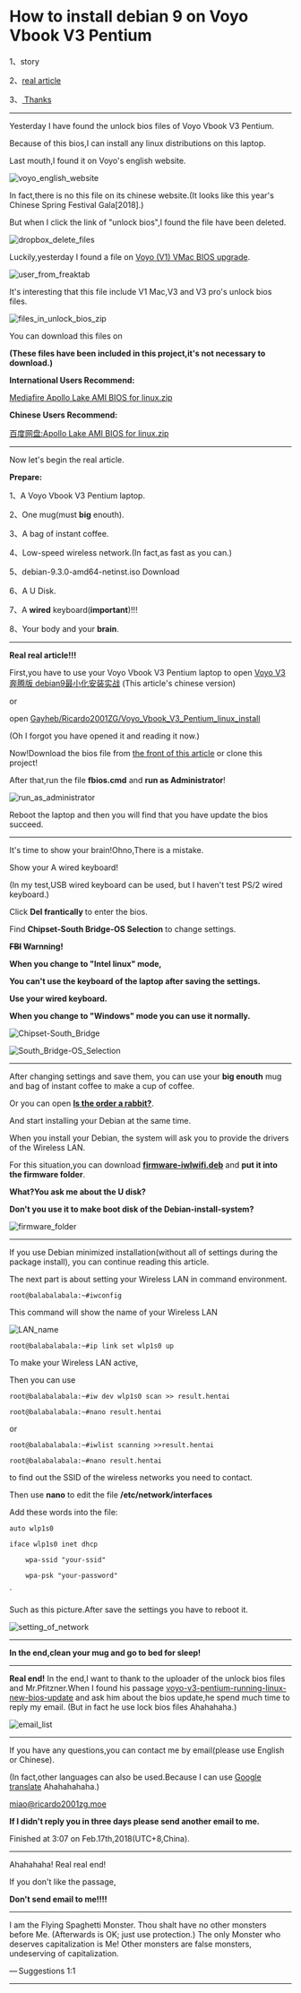﻿# How to install debian 9 on Voyo Vbook V3 Pentium

1、story

2、<a href="#real article">real article</a>

3、<a href="#
Thanks">
Thanks</a>
<HR>

Yesterday I have found the unlock bios files of Voyo Vbook V3 Pentium.

Because of this bios,I can install any linux distributions on this laptop.



Last mouth,I found it on Voyo's english website.



![voyo_english_website](https://raw.githubusercontent.com/Ricardo2001ZG/Voyo_Vbook_V3_Pentium_linux_install/master/image/voyo_english_website.png)



In fact,there is no this file on its chinese website.(It looks like this year's Chinese Spring Festival Gala[2018].)


But when I click the link of "unlock bios",I found the file have been deleted.



![dropbox_delete_files](https://raw.githubusercontent.com/Ricardo2001ZG/Voyo_Vbook_V3_Pentium_linux_install/master/image/dropbox_delete_files.png)



Luckily,yesterday I found a file on <a href="http://freaktab.com/forum/tv-player-support/intel-based-tv-players/voyo-mini-pc/679508-voyo-v1-vmac-bios-upgrade">Voyo (V1) VMac BIOS upgrade</a>.



![user_from_freaktab](https://raw.githubusercontent.com/Ricardo2001ZG/Voyo_Vbook_V3_Pentium_linux_install/master/image/user_from_freaktab.png)



It's interesting that this file include V1 Mac,V3 and V3 pro's unlock bios files.



![files_in_unlock_bios_zip](https://raw.githubusercontent.com/Ricardo2001ZG/Voyo_Vbook_V3_Pentium_linux_install/master/image/files_in_unlock_bios_zip.png)


<a name="download"></a>
You can download this files on 

<strong>(These files have been included in this project,it's not necessary to download.)</strong>


<strong>International Users Recommend:</strong>

<a href="https://www.mediafire.com/file/21b6v1rj319248m/Apollo+Lake+AMI+BIOS+for+linux.zip">Mediafire Apollo Lake AMI BIOS for linux.zip</a>


<strong>Chinese Users Recommend:</strong>

<a href="https://pan.baidu.com/s/1dGkSaD7">百度网盘:Apollo Lake AMI BIOS for linux.zip</a>


<HR>

<a name="real article"></a>

Now let's begin the real article.


<strong>Prepare:</strong>

1、A Voyo Vbook V3 Pentium laptop.

2、One mug(must <strong>big</strong> enouth).

3、A bag of instant coffee.

4、Low-speed wireless network.(In fact,as fast as you can.)

5、debian-9.3.0-amd64-netinst.iso <a herf="https://www.debian.org/distrib/netinst">Download</a>

6、A U Disk.

7、A <strong>wired</strong> keyboard(<strong>important</strong>)!!!

8、Your body and your <strong>brain</strong>.

<HR>

<strong>Real real article!!!</strong>

First,you have to use your Voyo Vbook V3 Pentium laptop to open
<a href="https://zhuanlan.zhihu.com/p/33841058">Voyo V3 奔腾版 debian9最小化安装实战</a>
(This article's chinese version)

or

open <a 
href="https://github.com/Ricardo2001ZG/Voyo_Vbook_V3_Pentium_linux_install">Gayheb/Ricardo2001ZG/Voyo_Vbook_V3_Pentium_linux_install</a>

(Oh I forgot you have opened it and reading it now.)

Now!Download the bios file from <a href="#download">the front of this article</a> or clone this project!

After that,run the file <strong>fbios.cmd</strong> and <strong>run as Administrator</strong>!

![run_as_administrator](https://raw.githubusercontent.com/Ricardo2001ZG/Voyo_Vbook_V3_Pentium_linux_install/master/image/run_as_administrator.png)

Reboot the laptop and then you will find that you have update the bios succeed.
<HR>
It's time to show your brain!Ohno,There is a mistake.

Show your A wired keyboard!

(In my test,USB wired keyboard can be used,
but I haven't test PS/2 wired keyboard.)

Click <strong>Del frantically </strong> to enter the bios.

Find <strong>Chipset-South Bridge-OS Selection</strong> to change settings.

<strong><s>FBI</s> Warnning!

When you change to "Intel linux" mode,

You can't use the keyboard of the laptop after saving the settings.

Use your wired keyboard.

When you change to "Windows" mode you can use it normally.</strong>

![Chipset-South_Bridge](https://raw.githubusercontent.com/Ricardo2001ZG/Voyo_Vbook_V3_Pentium_linux_install/master/image/Chipset-South_Bridge.jpg)

![South_Bridge-OS_Selection](https://raw.githubusercontent.com/Ricardo2001ZG/Voyo_Vbook_V3_Pentium_linux_install/master/image/South_Bridge-OS_Selection.jpg)

<HR>

After changing settings and save them,
you can use your <strong>big enouth</strong> mug
and bag of instant coffee to make 
a cup of coffee.

Or you can open <a href="https://www.bilibili.com/bangumi/play/ep95840"><strong>Is the order a rabbit?</strong></a>.

And start installing your Debian at the same time.

When you install your Debian,
the system will ask you to provide the drivers of the Wireless LAN.

For this situation,you can download <a href="https://packages.debian.org/sid/firmware-iwlwifi"><strong>firmware-iwlwifi.deb</strong></a> and <strong>put it into the firmware folder</strong>.

<strong>What?You ask me about the U disk?

Don't you use it to make boot disk of the Debian-install-system?</strong>




![firmware_folder](https://raw.githubusercontent.com/Ricardo2001ZG/Voyo_Vbook_V3_Pentium_linux_install/master/image/firmware_folder.png)

<HR>

If you use Debian minimized installation(without all of settings during the package install),
you can continue reading this article.

The next part is about setting your Wireless LAN in command environment.

`
root@balabalabala:~#iwconfig
`

This command will show the name of your Wireless LAN

![LAN_name](https://raw.githubusercontent.com/Ricardo2001ZG/Voyo_Vbook_V3_Pentium_linux_install/master/image/LAN_name.jpg)

    root@balabalabala:~#ip link set wlp1s0 up

To make your Wireless LAN active,

Then you can use 

    root@balabalabala:~#iw dev wlp1s0 scan >> result.hentai

    root@balabalabala:~#nano result.hentai

or

    root@balabalabala:~#iwlist scanning >>result.hentai

    root@balabalabala:~#nano result.hentai

to find out the SSID of the wireless networks you need to contact.

Then use <strong>nano</strong> to edit the file <strong>/etc/network/interfaces</strong>

Add these words into the file:

    auto wlp1s0

    iface wlp1s0 inet dhcp

        wpa-ssid "your-ssid"

        wpa-psk "your-password"
`

Such as this picture.After save the settings you have to reboot it.


![setting_of_network](https://raw.githubusercontent.com/Ricardo2001ZG/Voyo_Vbook_V3_Pentium_linux_install/master/image/setting_of_network.jpg)
<HR>
<strong>In the end,clean your mug and go to bed for sleep! </strong>
<HR>
<a name="Thanks"></a>
<strong>Real end!</strong>
In the end,I want to thank to the uploader of the unlock bios files
and Mr.Pfitzner.When I found his passage <a href="http://www.gadgetfreak.info/2017/08/20/voyo-v3-pentium-running-linux-new-bios-update/">voyo-v3-pentium-running-linux-new-bios-update</a> and ask 
him about the bios update,he spend much time to reply my email.
(But in fact he use lock bios files Ahahahaha.)

![email_list](https://raw.githubusercontent.com/Ricardo2001ZG/Voyo_Vbook_V3_Pentium_linux_install/master/image/email_list.png)
<HR>
If you have any questions,you can contact me by email(please use English or Chinese).

(In fact,other languages can also be used.Because I can use <a href="https://translate.google.cn/">Google translate</a> Ahahahahaha.)

miao@ricardo2001zg.moe

<strong>If I didn't reply you in three days please send another email to me.</strong>

Finished at 3:07 on Feb.17th,2018(UTC+8,China).
<HR>
Ahahahaha!
Real real end!

If you don't like the passage,

<strong>Don't send email to me!!!!</strong>
<HR>
I am the Flying Spaghetti Monster. Thou shalt have no other monsters before Me. (Afterwards is OK; just use protection.) The only Monster who deserves capitalization is Me! Other monsters are false monsters, undeserving of capitalization.

— Suggestions 1:1

<HR>